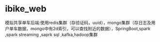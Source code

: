 # ibike_web
模拟共享单车后端:使用redis集群（存验证码，uuid），mongo集群（存日志及用户单车数据，mongo中有2d索引，可以查找附近的数据），SpringBoot,spark ,spark streaming ,saprk sql ,kafka,hadoop集群
